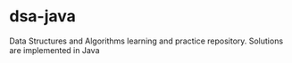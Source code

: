 # dsa-java
Data Structures and Algorithms learning and practice repository. Solutions are implemented in Java
